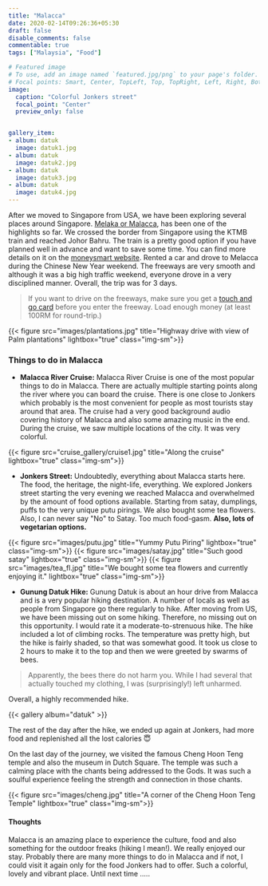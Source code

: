 ```yaml
---
title: "Malacca"
date: 2020-02-14T09:26:36+05:30
draft: false
disable_comments: false
commentable: true
tags: ["Malaysia", "Food"]

# Featured image
# To use, add an image named `featured.jpg/png` to your page's folder.
# Focal points: Smart, Center, TopLeft, Top, TopRight, Left, Right, BottomLeft, Bottom, BottomRight.
image:
  caption: "Colorful Jonkers street"
  focal_point: "Center"
  preview_only: false


gallery_item:
- album: datuk
  image: datuk1.jpg
- album: datuk
  image: datuk2.jpg
- album: datuk
  image: datuk3.jpg
- album: datuk
  image: datuk4.jpg
---
```


After we moved to Singapore from USA, we have been exploring several places around Singapore. [Melaka or Malacca](https://en.wikipedia.org/wiki/Malacca_City), has been one of the highlights so far. We crossed the border from Singapore using the KTMB train and reached Johor Bahru. The train is a pretty good option if you have planned well in advance and want to save some time. You can find more details on it on the [moneysmart website](https://blog.moneysmart.sg/travel/ktm-train-to-jb-guide/). 
Rented a car and drove to Melacca during the Chinese New Year weekend. The freeways are very smooth and although it was a big high traffic weekend, everyone drove in a very disciplined manner. 
Overall, the trip was for 3 days. 

> If you want to drive on the freeways, make sure you get a [touch and go card](https://www.touchngo.com.my/CMS/Personal/Products/Touch-n-Go-Card/About-Touch-n-Go-Card/) before you enter the freeway. Load enough money (at least 100RM for round-trip.)

{{< figure src="images/plantations.jpg" title="Highway drive with view of Palm plantations" lightbox="true" class="img-sm">}}


### Things to do in Malacca ### 

* **Malacca River Cruise:** Malacca River Cruise is one of the most popular things to do in Malacca. There are actually multiple starting points along the river where you can board the cruise. There is one close to Jonkers which probably is the most convenient for people as most tourists stay around that area. The cruise had a very good background audio covering history of Malacca and also some amazing music in the end. During the cruise, we saw multiple locations of the city. It was very colorful.  

{{< figure src="cruise_gallery/cruise1.jpg" title="Along the cruise" lightbox="true" class="img-sm">}}


* **Jonkers Street:** Undoubtedly, everything about Malacca starts here. The food, the heritage, the night-life, everything. We explored Jonkers street starting the very evening we reached Malacca and overwhelmed by the amount of food options available. Starting from satay, dumplings, puffs to the very unique putu pirings. We also bought some tea flowers. Also, I can never say "No" to Satay. Too much food-gasm. **Also, lots of vegetarian options.** 


{{< figure src="images/putu.jpg" title="Yummy Putu Piring" lightbox="true" class="img-sm">}}
{{< figure src="images/satay.jpg" title="Such good satay" lightbox="true" class="img-sm">}}
{{< figure src="images/tea_fl.jpg" title="We bought some tea flowers and currently enjoying it." lightbox="true" class="img-sm">}}

* **Gunung Datuk Hike:** 
Gunung Datuk is about an hour drive from Malacca and is a very popular hiking destination. A number of locals as well as people from Singapore go there regularly to hike. After moving from US, we have been missing out on some hiking. Therefore, no missing out on this opportunity. I would rate it a moderate-to-strenuous hike. The hike included a lot of climbing rocks. The temperature was pretty high, but the hike is fairly shaded, so that was somewhat good. It took us close to 2 hours to make it to the top and then we were greeted by swarms of bees. 

> Apparently, the bees there do not harm you. While I had several that actually touched my clothing, I was (surprisingly!) left unharmed. 

Overall, a highly recommended hike. 

{{< gallery album="datuk" >}}

The rest of the day after the hike, we ended up again at Jonkers, had more food and replenished all the lost calories :innocent:


On the last day of the journey, we visited the famous Cheng Hoon Teng temple and also the museum in Dutch Square. The temple was such a calming place with the chants being addressed to the Gods. It was such a soulful experience feeling the strength and connection in those chants. 

{{< figure src="images/cheng.jpg" title="A corner of the Cheng Hoon Teng Temple" lightbox="true" class="img-sm">}}


#### Thoughts ####

Malacca is an amazing place to experience the culture, food and also something for the outdoor freaks (hiking I mean!). We really enjoyed our stay. Probably there are many more things to do in Malacca and if not, I could visit it again only for the food Jonkers had to offer. Such a colorful, lovely and vibrant place. Until next time .....


